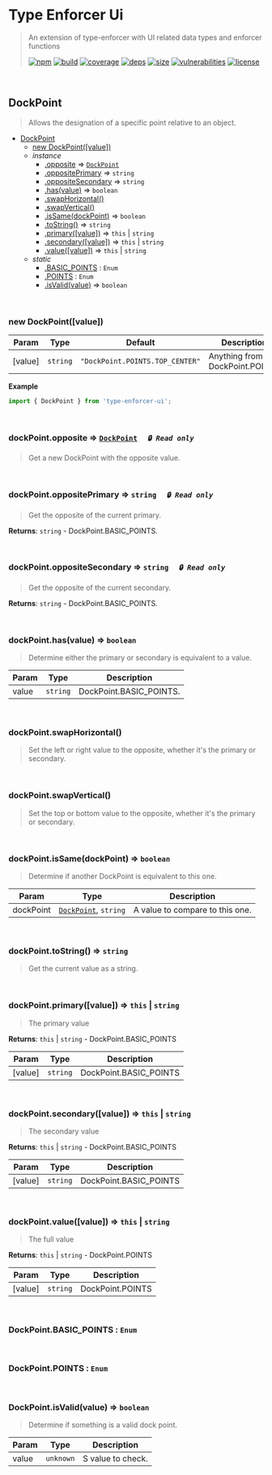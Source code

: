 # Type Enforcer Ui

> An extension of type-enforcer with UI related data types and enforcer functions
>
> [![npm][npm]][npm-url]
[![build][build]][build-url]
[![coverage][coverage]][coverage-url]
[![deps][deps]][deps-url]
[![size][size]][size-url]
[![vulnerabilities][vulnerabilities]][vulnerabilities-url]
[![license][license]][license-url]


<br><a name="DockPoint"></a>

## DockPoint
> Allows the designation of a specific point relative to an object.


* [DockPoint](#DockPoint)
    * [new DockPoint([value])](#new_DockPoint_new)
    * _instance_
        * [.opposite](#DockPoint+opposite) ⇒ [<code>DockPoint</code>](#DockPoint)
        * [.oppositePrimary](#DockPoint+oppositePrimary) ⇒ <code>string</code>
        * [.oppositeSecondary](#DockPoint+oppositeSecondary) ⇒ <code>string</code>
        * [.has(value)](#DockPoint+has) ⇒ <code>boolean</code>
        * [.swapHorizontal()](#DockPoint+swapHorizontal)
        * [.swapVertical()](#DockPoint+swapVertical)
        * [.isSame(dockPoint)](#DockPoint+isSame) ⇒ <code>boolean</code>
        * [.toString()](#DockPoint+toString) ⇒ <code>string</code>
        * [.primary([value])](#DockPoint+primary) ⇒ <code>this</code> \| <code>string</code>
        * [.secondary([value])](#DockPoint+secondary) ⇒ <code>this</code> \| <code>string</code>
        * [.value([value])](#DockPoint+value) ⇒ <code>this</code> \| <code>string</code>
    * _static_
        * [.BASIC_POINTS](#DockPoint.BASIC_POINTS) : <code>Enum</code>
        * [.POINTS](#DockPoint.POINTS) : <code>Enum</code>
        * [.isValid(value)](#DockPoint.isValid) ⇒ <code>boolean</code>


<br><a name="new_DockPoint_new"></a>

### new DockPoint([value])

| Param | Type | Default | Description |
| --- | --- | --- | --- |
| [value] | <code>string</code> | <code>&quot;DockPoint.POINTS.TOP_CENTER&quot;</code> | Anything from DockPoint.POINTS |

**Example**  
``` javascript
import { DockPoint } from 'type-enforcer-ui';
```

<br><a name="DockPoint+opposite"></a>

### dockPoint.opposite ⇒ [<code>DockPoint</code>](#DockPoint)&nbsp;&nbsp;&nbsp;&nbsp;&nbsp;_`🔒 Read only`_

> Get a new DockPoint with the opposite value.


<br><a name="DockPoint+oppositePrimary"></a>

### dockPoint.oppositePrimary ⇒ <code>string</code>&nbsp;&nbsp;&nbsp;&nbsp;&nbsp;_`🔒 Read only`_

> Get the opposite of the current primary.

**Returns**: <code>string</code> - DockPoint.BASIC_POINTS.  

<br><a name="DockPoint+oppositeSecondary"></a>

### dockPoint.oppositeSecondary ⇒ <code>string</code>&nbsp;&nbsp;&nbsp;&nbsp;&nbsp;_`🔒 Read only`_

> Get the opposite of the current secondary.

**Returns**: <code>string</code> - DockPoint.BASIC_POINTS.  

<br><a name="DockPoint+has"></a>

### dockPoint.has(value) ⇒ <code>boolean</code>
> Determine either the primary or secondary is equivalent to a value.


| Param | Type | Description |
| --- | --- | --- |
| value | <code>string</code> | DockPoint.BASIC_POINTS. |


<br><a name="DockPoint+swapHorizontal"></a>

### dockPoint.swapHorizontal()
> Set the left or right value to the opposite, whether it's the primary or secondary.


<br><a name="DockPoint+swapVertical"></a>

### dockPoint.swapVertical()
> Set the top or bottom value to the opposite, whether it's the primary or secondary.


<br><a name="DockPoint+isSame"></a>

### dockPoint.isSame(dockPoint) ⇒ <code>boolean</code>
> Determine if another DockPoint is equivalent to this one.


| Param | Type | Description |
| --- | --- | --- |
| dockPoint | [<code>DockPoint</code>](#DockPoint), <code>string</code> | A value to compare to this one. |


<br><a name="DockPoint+toString"></a>

### dockPoint.toString() ⇒ <code>string</code>
> Get the current value as a string.


<br><a name="DockPoint+primary"></a>

### dockPoint.primary([value]) ⇒ <code>this</code> \| <code>string</code>
> The primary value

**Returns**: <code>this</code> \| <code>string</code> - DockPoint.BASIC_POINTS  

| Param | Type | Description |
| --- | --- | --- |
| [value] | <code>string</code> | DockPoint.BASIC_POINTS |


<br><a name="DockPoint+secondary"></a>

### dockPoint.secondary([value]) ⇒ <code>this</code> \| <code>string</code>
> The secondary value

**Returns**: <code>this</code> \| <code>string</code> - DockPoint.BASIC_POINTS  

| Param | Type | Description |
| --- | --- | --- |
| [value] | <code>string</code> | DockPoint.BASIC_POINTS |


<br><a name="DockPoint+value"></a>

### dockPoint.value([value]) ⇒ <code>this</code> \| <code>string</code>
> The full value

**Returns**: <code>this</code> \| <code>string</code> - DockPoint.POINTS  

| Param | Type | Description |
| --- | --- | --- |
| [value] | <code>string</code> | DockPoint.POINTS |


<br><a name="DockPoint.BASIC_POINTS"></a>

### DockPoint.BASIC\_POINTS : <code>Enum</code>

<br><a name="DockPoint.POINTS"></a>

### DockPoint.POINTS : <code>Enum</code>

<br><a name="DockPoint.isValid"></a>

### DockPoint.isValid(value) ⇒ <code>boolean</code>
> Determine if something is a valid dock point.


| Param | Type | Description |
| --- | --- | --- |
| value | <code>unknown</code> | S value to check. |


[npm]: https://img.shields.io/npm/v/type-enforcer-ui.svg
[npm-url]: https://npmjs.com/package/type-enforcer-ui
[build]: https://travis-ci.org/DarrenPaulWright/type-enforcer-ui.svg?branch&#x3D;master
[build-url]: https://travis-ci.org/DarrenPaulWright/type-enforcer-ui
[coverage]: https://coveralls.io/repos/github/DarrenPaulWright/type-enforcer-ui/badge.svg?branch&#x3D;master
[coverage-url]: https://coveralls.io/github/DarrenPaulWright/type-enforcer-ui?branch&#x3D;master
[deps]: https://david-dm.org/DarrenPaulWright/type-enforcer-ui.svg
[deps-url]: https://david-dm.org/DarrenPaulWright/type-enforcer-ui
[size]: https://packagephobia.now.sh/badge?p&#x3D;type-enforcer-ui
[size-url]: https://packagephobia.now.sh/result?p&#x3D;type-enforcer-ui
[vulnerabilities]: https://snyk.io/test/github/DarrenPaulWright/type-enforcer-ui/badge.svg?targetFile&#x3D;package.json
[vulnerabilities-url]: https://snyk.io/test/github/DarrenPaulWright/type-enforcer-ui?targetFile&#x3D;package.json
[license]: https://img.shields.io/github/license/DarrenPaulWright/type-enforcer-ui.svg
[license-url]: https://npmjs.com/package/type-enforcer-ui/LICENSE.md

